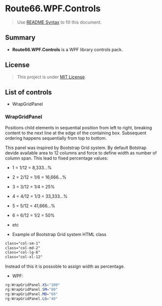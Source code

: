 # Route66.WPF.Controls
> Use [README Syntax](https://www.makeareadme.com) to fill this document.

## Summary
- **Route66.WPF.Controls** is a WPF library controls pack.

## License
> This project is under [MIT License](https://choosealicense.com/licenses/mit).

## List of controls
- WrapGridPanel

### WrapGridPanel
Positions child elements in sequential position from left to right, 
breaking content to the next line at the edge of the containing box. 
Subsequent ordering happens sequentially from top to bottom.

This panel was inspired by Bootstrap Grid system.
By default Botstrap devide available area to 12 columns
and force to define width as number of column span.
This lead to fixed percentage values:
- 1 = 1/12 = 8,333...%
- 2 = 2/12 = 1/6 = 16,666...%
- 3 = 3/12 = 1/4 = 25%
- 4 = 4/12 = 1/3 = 33,333...%
- 5 = 5/12 = 41,666...%
- 6 = 6/12 = 1/2 = 50%
- etc

- Example of Bootstrap Grid system HTML class
```html
class="col-sm-1"
class="col-md-2"
class="col-lg-6"
class="col-xl-12"
```

Instead of this it is possoble to assign width as percentage.

- WPF:
```c#
rg:WrapGridPanel.XS="100"
rg:WrapGridPanel.SM="80"
rg:WrapGridPanel.MD="60"
rg:WrapGridPanel.LG="40"
```


